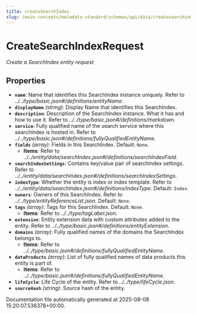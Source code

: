 ```yaml
---
title: createSearchIndex
slug: /main-concepts/metadata-standard/schemas/api/data/createsearchindex
---
```


# CreateSearchIndexRequest

*Create a SearchIndex entity request*

## Properties

- **`name`**: Name that identifies this SearchIndex instance uniquely. Refer to *../../type/basic.json#/definitions/entityName*.
- **`displayName`** *(string)*: Display Name that identifies this SearchIndex.
- **`description`**: Description of the SearchIndex instance. What it has and how to use it. Refer to *../../type/basic.json#/definitions/markdown*.
- **`service`**: Fully qualified name of the search service where this searchIndex is hosted in. Refer to *../../type/basic.json#/definitions/fullyQualifiedEntityName*.
- **`fields`** *(array)*: Fields in this SearchIndex. Default: `None`.
  - **Items**: Refer to *../../entity/data/searchIndex.json#/definitions/searchIndexField*.
- **`searchIndexSettings`**: Contains key/value pair of searchIndex settings. Refer to *../../entity/data/searchIndex.json#/definitions/searchIndexSettings*.
- **`indexType`**: Whether the entity is index or index template. Refer to *../../entity/data/searchIndex.json#/definitions/indexType*. Default: `Index`.
- **`owners`**: Owners of this SearchIndex. Refer to *../../type/entityReferenceList.json*. Default: `None`.
- **`tags`** *(array)*: Tags for this SearchIndex. Default: `None`.
  - **Items**: Refer to *../../type/tagLabel.json*.
- **`extension`**: Entity extension data with custom attributes added to the entity. Refer to *../../type/basic.json#/definitions/entityExtension*.
- **`domains`** *(array)*: Fully qualified names of the domains the SearchIndex belongs to.
  - **Items**: Refer to *../../type/basic.json#/definitions/fullyQualifiedEntityName*.
- **`dataProducts`** *(array)*: List of fully qualified names of data products this entity is part of.
  - **Items**: Refer to *../../type/basic.json#/definitions/fullyQualifiedEntityName*.
- **`lifeCycle`**: Life Cycle of the entity. Refer to *../../type/lifeCycle.json*.
- **`sourceHash`** *(string)*: Source hash of the entity.


Documentation file automatically generated at 2025-08-08 15:20:07.536378+00:00.
